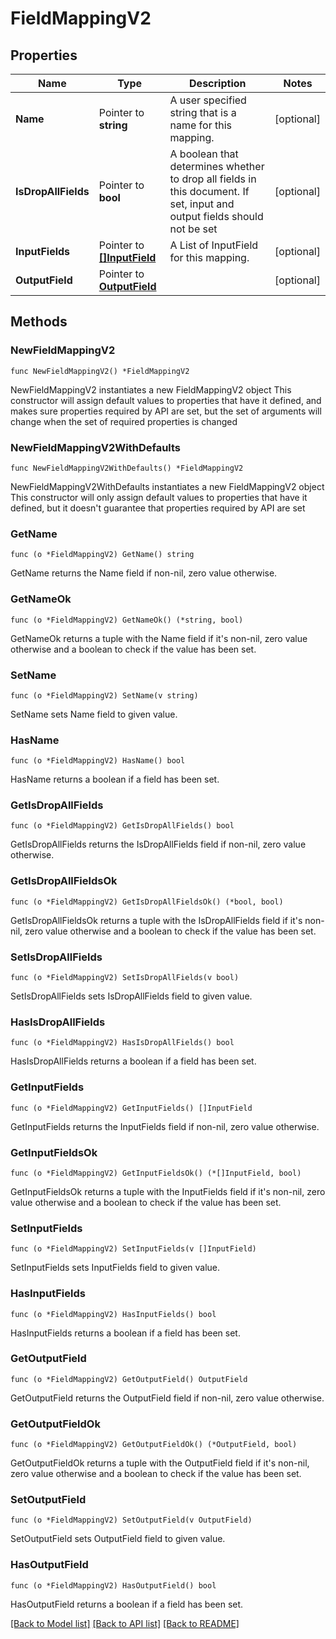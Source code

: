 # FieldMappingV2

## Properties

Name | Type | Description | Notes
------------ | ------------- | ------------- | -------------
**Name** | Pointer to **string** | A user specified string that is a name for this mapping. | [optional] 
**IsDropAllFields** | Pointer to **bool** | A boolean that determines whether to drop all fields in this document. If set, input and output fields should not be set | [optional] 
**InputFields** | Pointer to [**[]InputField**](InputField.md) | A List of InputField for this mapping. | [optional] 
**OutputField** | Pointer to [**OutputField**](OutputField.md) |  | [optional] 

## Methods

### NewFieldMappingV2

`func NewFieldMappingV2() *FieldMappingV2`

NewFieldMappingV2 instantiates a new FieldMappingV2 object
This constructor will assign default values to properties that have it defined,
and makes sure properties required by API are set, but the set of arguments
will change when the set of required properties is changed

### NewFieldMappingV2WithDefaults

`func NewFieldMappingV2WithDefaults() *FieldMappingV2`

NewFieldMappingV2WithDefaults instantiates a new FieldMappingV2 object
This constructor will only assign default values to properties that have it defined,
but it doesn't guarantee that properties required by API are set

### GetName

`func (o *FieldMappingV2) GetName() string`

GetName returns the Name field if non-nil, zero value otherwise.

### GetNameOk

`func (o *FieldMappingV2) GetNameOk() (*string, bool)`

GetNameOk returns a tuple with the Name field if it's non-nil, zero value otherwise
and a boolean to check if the value has been set.

### SetName

`func (o *FieldMappingV2) SetName(v string)`

SetName sets Name field to given value.

### HasName

`func (o *FieldMappingV2) HasName() bool`

HasName returns a boolean if a field has been set.

### GetIsDropAllFields

`func (o *FieldMappingV2) GetIsDropAllFields() bool`

GetIsDropAllFields returns the IsDropAllFields field if non-nil, zero value otherwise.

### GetIsDropAllFieldsOk

`func (o *FieldMappingV2) GetIsDropAllFieldsOk() (*bool, bool)`

GetIsDropAllFieldsOk returns a tuple with the IsDropAllFields field if it's non-nil, zero value otherwise
and a boolean to check if the value has been set.

### SetIsDropAllFields

`func (o *FieldMappingV2) SetIsDropAllFields(v bool)`

SetIsDropAllFields sets IsDropAllFields field to given value.

### HasIsDropAllFields

`func (o *FieldMappingV2) HasIsDropAllFields() bool`

HasIsDropAllFields returns a boolean if a field has been set.

### GetInputFields

`func (o *FieldMappingV2) GetInputFields() []InputField`

GetInputFields returns the InputFields field if non-nil, zero value otherwise.

### GetInputFieldsOk

`func (o *FieldMappingV2) GetInputFieldsOk() (*[]InputField, bool)`

GetInputFieldsOk returns a tuple with the InputFields field if it's non-nil, zero value otherwise
and a boolean to check if the value has been set.

### SetInputFields

`func (o *FieldMappingV2) SetInputFields(v []InputField)`

SetInputFields sets InputFields field to given value.

### HasInputFields

`func (o *FieldMappingV2) HasInputFields() bool`

HasInputFields returns a boolean if a field has been set.

### GetOutputField

`func (o *FieldMappingV2) GetOutputField() OutputField`

GetOutputField returns the OutputField field if non-nil, zero value otherwise.

### GetOutputFieldOk

`func (o *FieldMappingV2) GetOutputFieldOk() (*OutputField, bool)`

GetOutputFieldOk returns a tuple with the OutputField field if it's non-nil, zero value otherwise
and a boolean to check if the value has been set.

### SetOutputField

`func (o *FieldMappingV2) SetOutputField(v OutputField)`

SetOutputField sets OutputField field to given value.

### HasOutputField

`func (o *FieldMappingV2) HasOutputField() bool`

HasOutputField returns a boolean if a field has been set.


[[Back to Model list]](../README.md#documentation-for-models) [[Back to API list]](../README.md#documentation-for-api-endpoints) [[Back to README]](../README.md)


